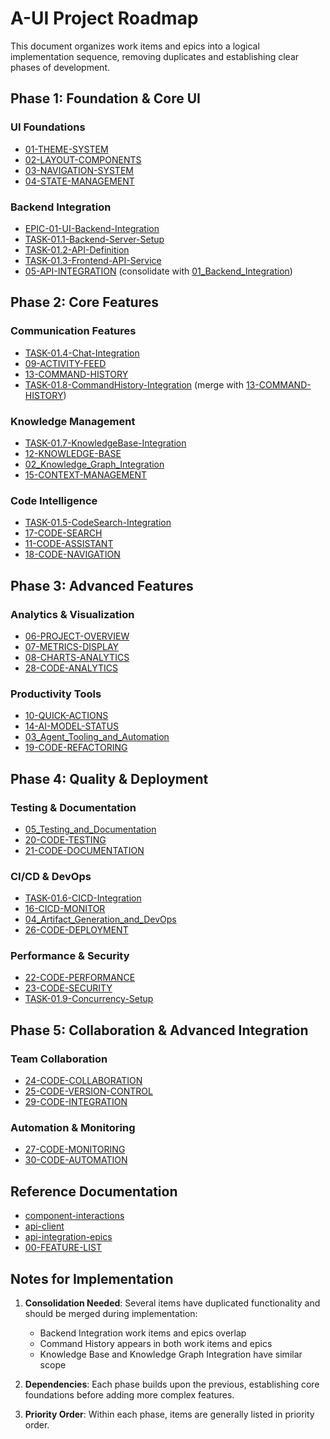 # A-UI Project Roadmap

This document organizes work items and epics into a logical implementation sequence, removing duplicates and establishing clear phases of development.

## Phase 1: Foundation & Core UI

### UI Foundations
- [01-THEME-SYSTEM](/work-items/01-THEME-SYSTEM.md)
- [02-LAYOUT-COMPONENTS](/work-items/02-LAYOUT-COMPONENTS.md)
- [03-NAVIGATION-SYSTEM](/work-items/03-NAVIGATION-SYSTEM.md)
- [04-STATE-MANAGEMENT](/work-items/04-STATE-MANAGEMENT.md)

### Backend Integration
- [EPIC-01-UI-Backend-Integration](/epics/EPIC-01-UI-Backend-Integration.md)
- [TASK-01.1-Backend-Server-Setup](/epics/TASK-01.1-Backend-Server-Setup.md)
- [TASK-01.2-API-Definition](/epics/TASK-01.2-API-Definition.md)
- [TASK-01.3-Frontend-API-Service](/epics/TASK-01.3-Frontend-API-Service.md)
- [05-API-INTEGRATION](/work-items/05-API-INTEGRATION.md) (consolidate with [01_Backend_Integration](/epics/01_Backend_Integration.md))

## Phase 2: Core Features

### Communication Features
- [TASK-01.4-Chat-Integration](/epics/TASK-01.4-Chat-Integration.md)
- [09-ACTIVITY-FEED](/work-items/09-ACTIVITY-FEED.md)
- [13-COMMAND-HISTORY](/work-items/13-COMMAND-HISTORY.md)
- [TASK-01.8-CommandHistory-Integration](/epics/TASK-01.8-CommandHistory-Integration.md) (merge with [13-COMMAND-HISTORY](/work-items/13-COMMAND-HISTORY.md))

### Knowledge Management
- [TASK-01.7-KnowledgeBase-Integration](/epics/TASK-01.7-KnowledgeBase-Integration.md)
- [12-KNOWLEDGE-BASE](/work-items/12-KNOWLEDGE-BASE.md)
- [02_Knowledge_Graph_Integration](/epics/02_Knowledge_Graph_Integration.md)
- [15-CONTEXT-MANAGEMENT](/work-items/15-CONTEXT-MANAGEMENT.md)

### Code Intelligence
- [TASK-01.5-CodeSearch-Integration](/epics/TASK-01.5-CodeSearch-Integration.md)
- [17-CODE-SEARCH](/work-items/17-CODE-SEARCH.md)
- [11-CODE-ASSISTANT](/work-items/11-CODE-ASSISTANT.md)
- [18-CODE-NAVIGATION](/work-items/18-CODE-NAVIGATION.md)

## Phase 3: Advanced Features

### Analytics & Visualization
- [06-PROJECT-OVERVIEW](/work-items/06-PROJECT-OVERVIEW.md)
- [07-METRICS-DISPLAY](/work-items/07-METRICS-DISPLAY.md)
- [08-CHARTS-ANALYTICS](/work-items/08-CHARTS-ANALYTICS.md)
- [28-CODE-ANALYTICS](/work-items/28-CODE-ANALYTICS.md)

### Productivity Tools
- [10-QUICK-ACTIONS](/work-items/10-QUICK-ACTIONS.md)
- [14-AI-MODEL-STATUS](/work-items/14-AI-MODEL-STATUS.md)
- [03_Agent_Tooling_and_Automation](/epics/03_Agent_Tooling_and_Automation.md)
- [19-CODE-REFACTORING](/work-items/19-CODE-REFACTORING.md)

## Phase 4: Quality & Deployment

### Testing & Documentation
- [05_Testing_and_Documentation](/epics/05_Testing_and_Documentation.md)
- [20-CODE-TESTING](/work-items/20-CODE-TESTING.md)
- [21-CODE-DOCUMENTATION](/work-items/21-CODE-DOCUMENTATION.md)

### CI/CD & DevOps
- [TASK-01.6-CICD-Integration](/epics/TASK-01.6-CICD-Integration.md)
- [16-CICD-MONITOR](/work-items/16-CICD-MONITOR.md)
- [04_Artifact_Generation_and_DevOps](/epics/04_Artifact_Generation_and_DevOps.md)
- [26-CODE-DEPLOYMENT](/work-items/26-CODE-DEPLOYMENT.md)

### Performance & Security
- [22-CODE-PERFORMANCE](/work-items/22-CODE-PERFORMANCE.md)
- [23-CODE-SECURITY](/work-items/23-CODE-SECURITY.md)
- [TASK-01.9-Concurrency-Setup](/epics/TASK-01.9-Concurrency-Setup.md)

## Phase 5: Collaboration & Advanced Integration

### Team Collaboration
- [24-CODE-COLLABORATION](/work-items/24-CODE-COLLABORATION.md)
- [25-CODE-VERSION-CONTROL](/work-items/25-CODE-VERSION-CONTROL.md)
- [29-CODE-INTEGRATION](/work-items/29-CODE-INTEGRATION.md)

### Automation & Monitoring
- [27-CODE-MONITORING](/work-items/27-CODE-MONITORING.md)
- [30-CODE-AUTOMATION](/work-items/30-CODE-AUTOMATION.md)

## Reference Documentation
- [component-interactions](/epics/component-interactions.md)
- [api-client](/epics/api-client.md)
- [api-integration-epics](/epics/api-integration-epics.md)
- [00-FEATURE-LIST](/work-items/00-FEATURE-LIST.md)

## Notes for Implementation

1. **Consolidation Needed**: Several items have duplicated functionality and should be merged during implementation:
   - Backend Integration work items and epics overlap
   - Command History appears in both work items and epics
   - Knowledge Base and Knowledge Graph Integration have similar scope

2. **Dependencies**: Each phase builds upon the previous, establishing core foundations before adding more complex features.

3. **Priority Order**: Within each phase, items are generally listed in priority order. 
